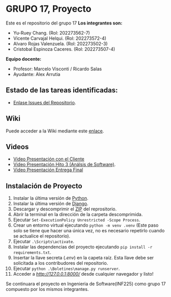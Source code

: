# GRUPO 17, Proyecto
Este es el repositorio del grupo 17
**Los integrantes son:**

* Yu-Ruey Chang. (Rol: 202273562-7)
* Vicente Carvajal Helqui. (Rol: 202273572-4)
* Alvaro Rojas Valenzuela. (Rol: 202273502-3)
* Cristobal Espinoza Caceres. (Rol: 202273507-4)

**Equipo docente:**

* Profesor: Marcelo Visconti / Ricardo Salas
* Ayudante: Alex Arrutia
## Estado de las tareas identificadas: 
- [Enlase Issues del Repositorio](https://github.com/Elweon665/GRUPO07-2024-PROYINF/issues).
## Wiki
Puede acceder a la Wiki mediante este [enlace](https://github.com/Elweon665/GRUPO-Los-Sacos-Del-7-2024-PROYINF/wiki).

## Videos
- [Video Presentación con el Cliente](https://www.youtube.com/watch?v=abJau21SDIk&feature=youtu.be)
- [Video Presentación Hito 3 (Análsis de Software)](https://www.youtube.com/watch?v=zIsVM4g1hY8).
- [Video Presentación Entrega Final](https://youtu.be/_QjDk0H9CUI)

## Instalación de Proyecto
1. Instalar la última versión de [Python](https://www.python.org/).
2. Instalar la última versión de [Django](https://www.djangoproject.com/).
3. Descargar y descomprimir el [ZIP](https://github.com/Elweon665/GRUPO07-2024-PROYINF/archive/refs/heads/main.zip) del reprositorio.
4. Abrír la terminal en la dirección de la carpeta descomprimida.
5. Ejecutar `Set-ExecutionPolicy Unrestricted -Scope Process`.
6. Crear un entorno virtual ejecutando `python -m venv .venv` (Este paso solo se tiene que hacer una única vez, no es necesario repetirlo cuando se actualice el repositorio).
7. Ejecutar `.\Scripts\activate`.
8. Instalar las dependencias del proyecto ejecutando `pip install -r requirements.txt`.
9. Insertar la llave secreta (_.env_) en la capeta raíz. Esta llave debe ser solicitada a los contribudores del repositorio.
10. Ejecutar `python .\Boletines\manage.py runserver`.
11. Acceder a _http://127.0.0.1:8000/_ desde cualquier navegador y listo!


Se continuara el proyecto en Ingenieria de Software(INF225) como grupo 17 compuesto por los mismos integrantes.
